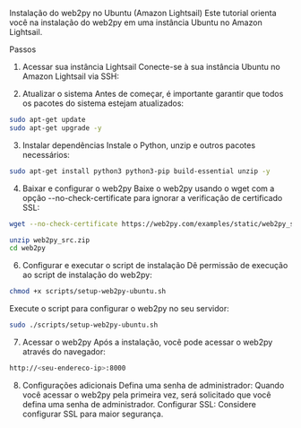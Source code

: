 Instalação do web2py no Ubuntu (Amazon Lightsail)
Este tutorial orienta você na instalação do web2py em uma instância Ubuntu no Amazon Lightsail.

Passos

1. Acessar sua instância Lightsail
   Conecte-se à sua instância Ubuntu no Amazon Lightsail via SSH:

2. Atualizar o sistema
   Antes de começar, é importante garantir que todos os pacotes do sistema estejam atualizados:

```bash
sudo apt-get update
sudo apt-get upgrade -y
```

3. Instalar dependências
   Instale o Python, unzip e outros pacotes necessários:

```bash
sudo apt-get install python3 python3-pip build-essential unzip -y
```

4. Baixar e configurar o web2py
   Baixe o web2py usando o wget com a opção --no-check-certificate para ignorar a verificação de certificado SSL:

```bash
wget --no-check-certificate https://web2py.com/examples/static/web2py_src.zip
```

```bash
unzip web2py_src.zip
cd web2py
```

6. Configurar e executar o script de instalação
   Dê permissão de execução ao script de instalação do web2py:

```bash
chmod +x scripts/setup-web2py-ubuntu.sh
```

Execute o script para configurar o web2py no seu servidor:

```bash
sudo ./scripts/setup-web2py-ubuntu.sh
```

7. Acessar o web2py
   Após a instalação, você pode acessar o web2py através do navegador:

```bash
http://<seu-endereco-ip>:8000
```

8. Configurações adicionais
   Defina uma senha de administrador: Quando você acessar o web2py pela primeira vez, será solicitado que você defina uma senha de administrador.
   Configurar SSL: Considere configurar SSL para maior segurança.
